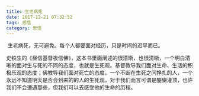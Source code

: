 ```yaml
---
title: 生老病死
date: 2017-12-21 07:32:52
tags: 感悟
category: 思悟
---
```


​        生老病死，无可避免。每个人都要面对经历，只是时间的迟早而已。

​       史铁生的《昼信基督夜信佛》，这本书里面阐述的很清晰，也很清晰，一个明白清晰的面对生与死的不同的态度，也就是生死观。基督教导我们面对生命、生活的积极乐观的态度；佛教导我们面对死亡的态度。一个不断在生死之间挣扎的人，一个永远不知道明天是否会到来的的人的生死观，对于我们而言可谓是醍醐灌顶，也许我们不会遭遇那些，但我们可以去感受他的生命的历程。